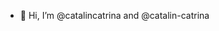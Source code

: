 - 👋 Hi, I’m @catalincatrina and @catalin-catrina


<!---
catalincatrina/catalincatrina is a ✨ special ✨ repository because its `README.md` (this file) appears on your GitHub profile.
You can click the Preview link to take a look at your changes.
--->

